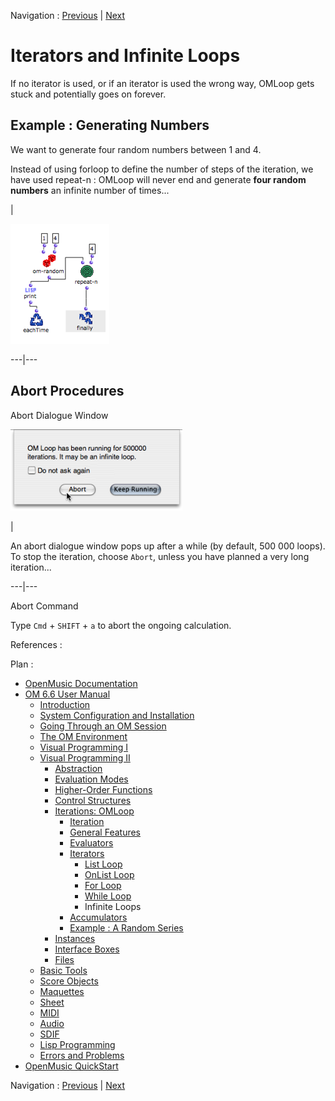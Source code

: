 
Navigation : [Previous](WhileLoop "page précédente\(While Loop\)")
| [Next](LoopAccumulators "Next\(Accumulators\)")

# Iterators and Infinite Loops

If no iterator is used, or if an iterator is used the wrong way, OMLoop gets
stuck and potentially goes on forever.

## Example : Generating Numbers

We want to generate four random numbers between 1 and 4.

Instead of using forloop to define the number of steps of the iteration, we
have used repeat-n : OMLoop will never end and generate **four random
numbers** an infinite number of times...

|

![](../res/infiniteloop.png)  
  
---|---  
  
## Abort Procedures

Abort Dialogue Window

![](../res/ABORT.png)

|

An abort dialogue window pops up after a while (by default, 500 000 loops). To
stop the iteration, choose `Abort`, unless you have planned a very long
iteration...  
  
---|---  
  
Abort Command

Type `Cmd` \+ `SHIFT` \+ `a` to abort the ongoing calculation.

References :

Plan :

  * [OpenMusic Documentation](OM-Documentation)
  * [OM 6.6 User Manual](OM-User-Manual)
    * [Introduction](00-Sommaire)
    * [System Configuration and Installation](Installation)
    * [Going Through an OM Session](Goingthrough)
    * [The OM Environment](Environment)
    * [Visual Programming I](BasicVisualProgramming)
    * [Visual Programming II](AdvancedVisualProgramming)
      * [Abstraction](Abstraction)
      * [Evaluation Modes](EvalModes)
      * [Higher-Order Functions](HighOrder)
      * [Control Structures](Control)
      * [Iterations: OMLoop](OMLoop)
        * [Iteration](LoopIntro)
        * [General Features](LoopGeneral)
        * [Evaluators](LoopEvaluators)
        * [Iterators](LoopIterators)
          * [List Loop](ListLoop)
          * [OnList Loop](OnListLoop)
          * [For Loop](ForLoop)
          * [While Loop](WhileLoop)
          * Infinite Loops
        * [Accumulators](LoopAccumulators)
        * [Example : A Random Series](LoopExample)
      * [Instances](Instances)
      * [Interface Boxes](InterfaceBoxes)
      * [Files](Files)
    * [Basic Tools](BasicObjects)
    * [Score Objects](ScoreObjects)
    * [Maquettes](Maquettes)
    * [Sheet](Sheet)
    * [MIDI](MIDI)
    * [Audio](Audio)
    * [SDIF](SDIF)
    * [Lisp Programming](Lisp)
    * [Errors and Problems](errors)
  * [OpenMusic QuickStart](QuickStart-Chapters)

Navigation : [Previous](WhileLoop "page précédente\(While Loop\)")
| [Next](LoopAccumulators "Next\(Accumulators\)")

